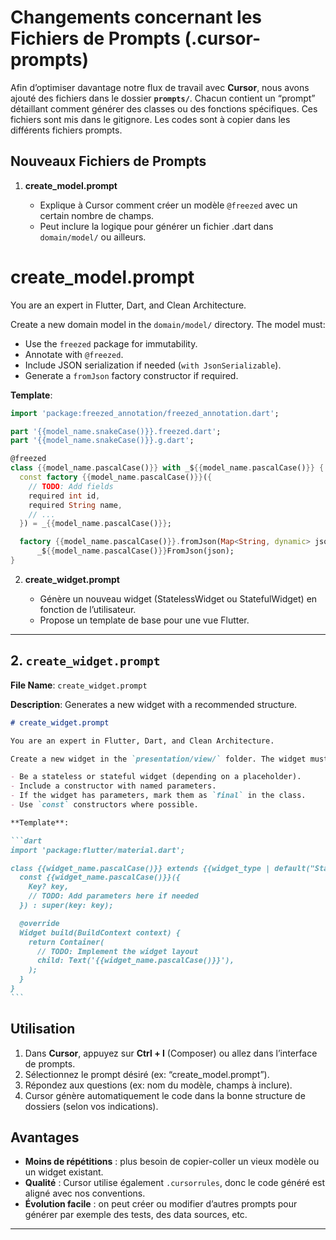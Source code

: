 # Changements concernant les Fichiers de Prompts (.cursor-prompts)

Afin d’optimiser davantage notre flux de travail avec **Cursor**, nous avons ajouté des fichiers
dans le dossier **`prompts/`**. Chacun contient un “prompt” détaillant comment générer
des classes ou des fonctions spécifiques.
Ces fichiers sont mis dans le gitignore. Les codes sont à copier dans les différents fichiers prompts.

## Nouveaux Fichiers de Prompts

1. **create_model.prompt**

   - Explique à Cursor comment créer un modèle `@freezed` avec un certain nombre de champs.
   - Peut inclure la logique pour générer un fichier .dart dans `domain/model/` ou ailleurs.

# create_model.prompt

You are an expert in Flutter, Dart, and Clean Architecture.

Create a new domain model in the `domain/model/` directory. The model must:

- Use the `freezed` package for immutability.
- Annotate with `@freezed`.
- Include JSON serialization if needed (`with JsonSerializable`).
- Generate a `fromJson` factory constructor if required.

**Template**:

```dart
import 'package:freezed_annotation/freezed_annotation.dart';

part '{{model_name.snakeCase()}}.freezed.dart';
part '{{model_name.snakeCase()}}.g.dart';

@freezed
class {{model_name.pascalCase()}} with _${{model_name.pascalCase()}} {
  const factory {{model_name.pascalCase()}}({
    // TODO: Add fields
    required int id,
    required String name,
    // ...
  }) = _{{model_name.pascalCase()}};

  factory {{model_name.pascalCase()}}.fromJson(Map<String, dynamic> json) =>
      _${{model_name.pascalCase()}}FromJson(json);
}
```

2. **create_widget.prompt**

   - Génère un nouveau widget (StatelessWidget ou StatefulWidget) en fonction de l’utilisateur.
   - Propose un template de base pour une vue Flutter.

---

## 2. `create_widget.prompt`

**File Name**: `create_widget.prompt`

**Description**: Generates a new widget with a recommended structure.

````md
# create_widget.prompt

You are an expert in Flutter, Dart, and Clean Architecture.

Create a new widget in the `presentation/view/` folder. The widget must:

- Be a stateless or stateful widget (depending on a placeholder).
- Include a constructor with named parameters.
- If the widget has parameters, mark them as `final` in the class.
- Use `const` constructors where possible.

**Template**:

```dart
import 'package:flutter/material.dart';

class {{widget_name.pascalCase()}} extends {{widget_type | default("StatelessWidget")}} {
  const {{widget_name.pascalCase()}}({
    Key? key,
    // TODO: Add parameters here if needed
  }) : super(key: key);

  @override
  Widget build(BuildContext context) {
    return Container(
      // TODO: Implement the widget layout
      child: Text('{{widget_name.pascalCase()}}'),
    );
  }
}
```
````

## Utilisation

1. Dans **Cursor**, appuyez sur **Ctrl + I** (Composer) ou allez dans l’interface de prompts.
2. Sélectionnez le prompt désiré (ex: “create_model.prompt”).
3. Répondez aux questions (ex: nom du modèle, champs à inclure).
4. Cursor génère automatiquement le code dans la bonne structure de dossiers (selon vos indications).

## Avantages

- **Moins de répétitions** : plus besoin de copier-coller un vieux modèle ou un widget existant.
- **Qualité** : Cursor utilise également `.cursorrules`, donc le code généré est aligné avec nos conventions.
- **Évolution facile** : on peut créer ou modifier d’autres prompts pour générer par exemple des tests,
  des data sources, etc.

---
